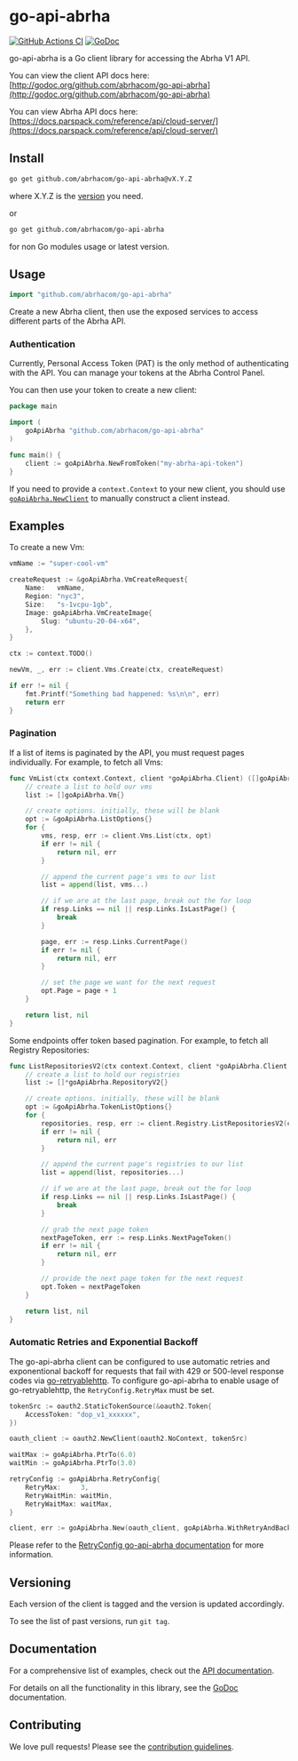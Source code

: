 # go-api-abrha

[![GitHub Actions CI](https://github.com/abrhacom/go-api-abrha/actions/workflows/ci.yml/badge.svg)](https://github.com/abrhacom/go-api-abrha/actions/workflows/ci.yml)
[![GoDoc](https://godoc.org/github.com/abrhacom/go-api-abrha?status.svg)](https://godoc.org/github.com/abrhacom/go-api-abrha)

go-api-abrha is a Go client library for accessing the Abrha V1 API.

You can view the client API docs here: [http://godoc.org/github.com/abrhacom/go-api-abrha](http://godoc.org/github.com/abrhacom/go-api-abrha)

You can view Abrha API docs here: [https://docs.parspack.com/reference/api/cloud-server/](https://docs.parspack.com/reference/api/cloud-server/)

## Install
```sh
go get github.com/abrhacom/go-api-abrha@vX.Y.Z
```

where X.Y.Z is the [version](https://github.com/abrhacom/go-api-abrha/releases) you need.

or
```sh
go get github.com/abrhacom/go-api-abrha
```
for non Go modules usage or latest version.

## Usage

```go
import "github.com/abrhacom/go-api-abrha"
```

Create a new Abrha client, then use the exposed services to
access different parts of the Abrha API.

### Authentication

Currently, Personal Access Token (PAT) is the only method of
authenticating with the API. You can manage your tokens
at the Abrha Control Panel.

You can then use your token to create a new client:

```go
package main

import (
    goApiAbrha "github.com/abrhacom/go-api-abrha"
)

func main() {
    client := goApiAbrha.NewFromToken("my-abrha-api-token")
}
```

If you need to provide a `context.Context` to your new client, you should use [`goApiAbrha.NewClient`](https://godoc.org/github.com/abrhacom/go-api-abrha#NewClient#NewClient) to manually construct a client instead.

## Examples


To create a new Vm:

```go
vmName := "super-cool-vm"

createRequest := &goApiAbrha.VmCreateRequest{
    Name:   vmName,
    Region: "nyc3",
    Size:   "s-1vcpu-1gb",
    Image: goApiAbrha.VmCreateImage{
        Slug: "ubuntu-20-04-x64",
    },
}

ctx := context.TODO()

newVm, _, err := client.Vms.Create(ctx, createRequest)

if err != nil {
    fmt.Printf("Something bad happened: %s\n\n", err)
    return err
}
```

### Pagination

If a list of items is paginated by the API, you must request pages individually. For example, to fetch all Vms:

```go
func VmList(ctx context.Context, client *goApiAbrha.Client) ([]goApiAbrha.Vm, error) {
    // create a list to hold our vms
    list := []goApiAbrha.Vm{}

    // create options. initially, these will be blank
    opt := &goApiAbrha.ListOptions{}
    for {
        vms, resp, err := client.Vms.List(ctx, opt)
        if err != nil {
            return nil, err
        }

        // append the current page's vms to our list
        list = append(list, vms...)

        // if we are at the last page, break out the for loop
        if resp.Links == nil || resp.Links.IsLastPage() {
            break
        }

        page, err := resp.Links.CurrentPage()
        if err != nil {
            return nil, err
        }

        // set the page we want for the next request
        opt.Page = page + 1
    }

    return list, nil
}
```

Some endpoints offer token based pagination. For example, to fetch all Registry Repositories:

```go
func ListRepositoriesV2(ctx context.Context, client *goApiAbrha.Client, registryName string) ([]*goApiAbrha.RepositoryV2, error) {
    // create a list to hold our registries
    list := []*goApiAbrha.RepositoryV2{}

    // create options. initially, these will be blank
    opt := &goApiAbrha.TokenListOptions{}
    for {
        repositories, resp, err := client.Registry.ListRepositoriesV2(ctx, registryName, opt)
        if err != nil {
            return nil, err
        }

        // append the current page's registries to our list
        list = append(list, repositories...)

        // if we are at the last page, break out the for loop
        if resp.Links == nil || resp.Links.IsLastPage() {
            break
        }

        // grab the next page token
        nextPageToken, err := resp.Links.NextPageToken()
        if err != nil {
            return nil, err
        }

        // provide the next page token for the next request
        opt.Token = nextPageToken
    }

    return list, nil
}
```

### Automatic Retries and Exponential Backoff

The go-api-abrha client can be configured to use automatic retries and exponentional backoff for requests that fail with 429 or 500-level response codes via [go-retryablehttp](https://github.com/hashicorp/go-retryablehttp). To configure go-api-abrha to enable usage of go-retryablehttp, the `RetryConfig.RetryMax` must be set.

```go
tokenSrc := oauth2.StaticTokenSource(&oauth2.Token{
    AccessToken: "dop_v1_xxxxxx",
})

oauth_client := oauth2.NewClient(oauth2.NoContext, tokenSrc)

waitMax := goApiAbrha.PtrTo(6.0)
waitMin := goApiAbrha.PtrTo(3.0)

retryConfig := goApiAbrha.RetryConfig{
    RetryMax:     3,
    RetryWaitMin: waitMin,
    RetryWaitMax: waitMax,
}

client, err := goApiAbrha.New(oauth_client, goApiAbrha.WithRetryAndBackoffs(retryConfig))
```

Please refer to the [RetryConfig go-api-abrha documentation](https://pkg.go.dev/github.com/abrhacom/go-api-abrha#RetryConfig) for more information.

## Versioning

Each version of the client is tagged and the version is updated accordingly.

To see the list of past versions, run `git tag`.


## Documentation

For a comprehensive list of examples, check out the [API documentation](https://docs.parspack.com/reference/api/cloud-server/#tag/SSH-Keys).

For details on all the functionality in this library, see the [GoDoc](https://godoc.org/github.com/abrhacom/go-api-abrha) documentation.


## Contributing

We love pull requests! Please see the [contribution guidelines](CONTRIBUTING.md).
